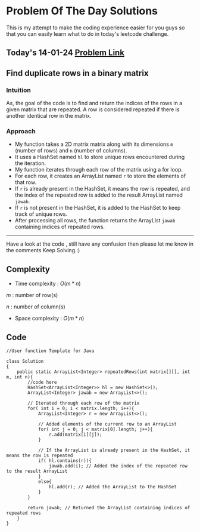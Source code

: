 # Problem Of The Day Solutions

This is my attempt to make the coding experience easier for you guys so that you can easily learn what to do in today's leetcode challenge.

## Today's 14-01-24 [Problem Link](https://www.geeksforgeeks.org/problems/find-duplicate-rows-in-a-binary-matrix/1)
## Find duplicate rows in a binary matrix

### Intuition
As, the goal of the code is to find and return the indices of the rows in a given matrix that are repeated. A row is considered repeated if there is another identical row in the matrix.
### Approach
- My function takes a 2D matrix matrix along with its dimensions `m` (number of rows) and `n` (number of columns).
- It uses a HashSet named `hl` to store unique rows encountered during the iteration.
- My function iterates through each row of the matrix using a for loop.
- For each row, it creates an ArrayList named `r` to store the elements of that row.
- If `r` is already present in the HashSet, it means the row is repeated, and the index of the repeated row is added to the result ArrayList named `jawab`.
- If `r` is not present in the HashSet, it is added to the HashSet to keep track of unique rows.
- After processing all rows, the function returns the ArrayList `jawab` containing indices of repeated rows.

---
Have a look at the code , still have any confusion then please let me know in the comments
Keep Solving.:)

## Complexity
- Time complexity : $O(m*n)$
<!-- Add your time complexity here, e.g. $$O())$$ -->
$m$ : number of row(s)

$n$ : number of column(s)
- Space complexity : $O(m*n)$
<!-- Add your space complexity here, e.g. $$O(n)$$ -->

## Code
```
//User function Template for Java

class Solution
{
    public static ArrayList<Integer> repeatedRows(int matrix[][], int m, int n){
        //code here
        HashSet<ArrayList<Integer>> hl = new HashSet<>();
        ArrayList<Integer> jawab = new ArrayList<>();
        
        // Iterated through each row of the matrix
        for( int i = 0; i < matrix.length; i++){
            ArrayList<Integer> r = new ArrayList<>();
            
            // Added elements of the current row to an ArrayList
            for( int j = 0; j < matrix[0].length; j++){
                r.add(matrix[i][j]);
            }
            
            // If the ArrayList is already present in the HashSet, it means the row is repeated
            if( hl.contains(r)){
                jawab.add(i); // Added the index of the repeated row to the result ArrayList
            }
            else{
                hl.add(r); // Added the ArrayList to the HashSet
            }
        }
        
        return jawab; // Returned the ArrayList containing indices of repeated rows
    }
}
```

